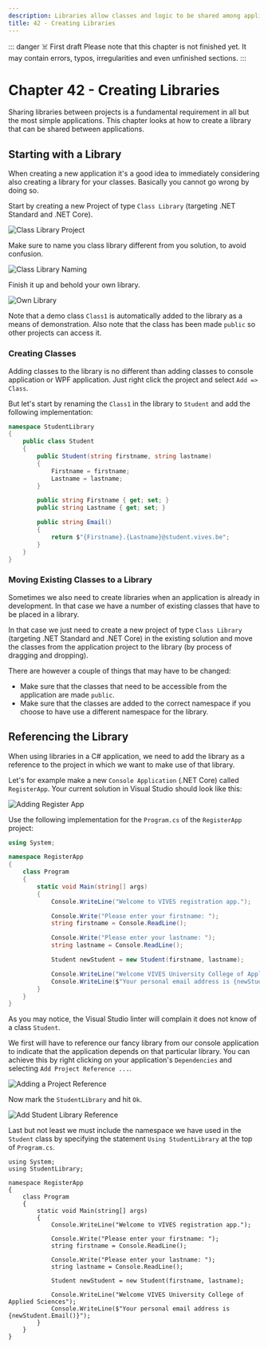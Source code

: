 ```yaml
---
description: Libraries allow classes and logic to be shared among applications and projects
title: 42 - Creating Libraries
---
```


::: danger ☠️ First draft
Please note that this chapter is not finished yet. It may contain errors, typos, irregularities and even unfinished sections.
:::

# Chapter 42 - Creating Libraries

Sharing libraries between projects is a fundamental requirement in all but the most simple applications. This chapter looks at how to create a library that can be shared between applications.

## Starting with a Library

When creating a new application it's a good idea to immediately considering also creating a library for your classes. Basically you cannot go wrong by doing so.

Start by creating a new Project of type `Class Library` (targeting .NET Standard and .NET Core).

![Class Library Project](./img/class_library_project.png)

Make sure to name you class library different from you solution, to avoid confusion.

![Class Library Naming](./img/naming_class_library.png)

Finish it up and behold your own library.

![Own Library](./img/own_library.png)

Note that a demo class `Class1` is automatically added to the library as a means of demonstration. Also note that the class has been made `public` so other projects can access it.

### Creating Classes

Adding classes to the library is no different than adding classes to console application or WPF application. Just right click the project and select `Add => Class`.

But let's start by renaming the `Class1` in the library to `Student` and add the following implementation:

```csharp
namespace StudentLibrary
{
    public class Student
    {
        public Student(string firstname, string lastname)
        {
            Firstname = firstname;
            Lastname = lastname;
        }

        public string Firstname { get; set; }
        public string Lastname { get; set; }

        public string Email()
        {
            return $"{Firstname}.{Lastname}@student.vives.be";
        }
    }
}
```

### Moving Existing Classes to a Library

Sometimes we also need to create libraries when an application is already in development. In that case we have a number of existing classes that have to be placed in a library.

In that case we just need to create a new project of type `Class Library` (targeting .NET Standard and .NET Core) in the existing solution and move the classes from the application project to the library (by process of dragging and dropping).

There are however a couple of things that may have to be changed:

* Make sure that the classes that need to be accessible from the application are made `public`.
* Make sure that the classes are added to the correct namespace if you choose to have use a different namespace for the library.

## Referencing the Library

When using libraries in a C# application, we need to add the library as a reference to the project in which we want to make use of that library.

Let's for example make a new `Console Application` (.NET Core) called `RegisterApp`. Your current solution in Visual Studio should look like this:

![Adding Register App](./img/add_register_app.png)

Use the following implementation for the `Program.cs` of the `RegisterApp` project:

```csharp
using System;

namespace RegisterApp
{
    class Program
    {
        static void Main(string[] args)
        {
            Console.WriteLine("Welcome to VIVES registration app.");

            Console.Write("Please enter your firstname: ");
            string firstname = Console.ReadLine();

            Console.Write("Please enter your lastname: ");
            string lastname = Console.ReadLine();

            Student newStudent = new Student(firstname, lastname);

            Console.WriteLine("Welcome VIVES University College of Applied Sciences");
            Console.WriteLine($"Your personal email address is {newStudent.Email()}");
        }
    }
}
```

As you may notice, the Visual Studio linter will complain it does not know of a class `Student`.

We first will have to reference our fancy library from our console application to indicate that the application depends on that particular library. You can achieve this by right clicking on your application's `Dependencies` and selecting `Add Project Reference ...`.

![Adding a Project Reference](./img/add_reference.png)

Now mark the `StudentLibrary` and hit `Ok`.

![Add Student Library Reference](./img/add_student_library.png)

Last but not least we must include the namespace we have used in the `Student` class by specifying  the statement `Using StudentLibrary` at the top of `Program.cs`.

```csharp{2}
using System;
using StudentLibrary;

namespace RegisterApp
{
    class Program
    {
        static void Main(string[] args)
        {
            Console.WriteLine("Welcome to VIVES registration app.");

            Console.Write("Please enter your firstname: ");
            string firstname = Console.ReadLine();

            Console.Write("Please enter your lastname: ");
            string lastname = Console.ReadLine();

            Student newStudent = new Student(firstname, lastname);

            Console.WriteLine("Welcome VIVES University College of Applied Sciences");
            Console.WriteLine($"Your personal email address is {newStudent.Email()}");
        }
    }
}
```